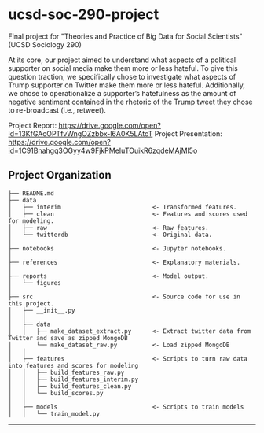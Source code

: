 ucsd-soc-290-project
==============================

Final project for "Theories and Practice of Big Data for Social Scientists" (UCSD Sociology 290)

At its core, our project aimed to understand what aspects of a political supporter on social media make them more or less hateful. To give this question traction, we specifically chose to investigate what aspects of Trump supporter on Twitter make them more or less hateful. Additionally, we chose to operationalize a supporter’s hatefulness as the amount of negative sentiment contained in the rhetoric of the Trump tweet they chose to re-broadcast (i.e., retweet).

Project Report: https://drive.google.com/open?id=13KfGAcOPTfvWngOZzbbx-l6A0K5LAtoT
Project Presentation: https://drive.google.com/open?id=1C91Bnahgq3OGyy4w9FjkPMeIuTOuikR6zqdeMAjMl5o

Project Organization
------------

    ├── README.md
    ├── data
    │   ├── interim                          <- Transformed features.
    │   ├── clean                            <- Features and scores used for modeling.
    │   ├── raw                              <- Raw features.
    │   └── twitterdb                        <- Original data.
    │
    ├── notebooks                            <- Jupyter notebooks.
    │
    ├── references                           <- Explanatory materials.
    │
    ├── reports                              <- Model output.
    │   └── figures
    │
    ├── src                                  <- Source code for use in this project.
    │   ├── __init__.py
    │   │
    │   ├── data
    │   │   ├── make_dataset_extract.py      <- Extract twitter data from Twitter and save as zipped MongoDB
    │       └── make_dataset_raw.py          <- Load zipped MongoDB
    │   │
    │   ├── features                         <- Scripts to turn raw data into features and scores for modeling
    │   │   ├── build_features_raw.py
    │   │   ├── build_features_interim.py
    │   │   ├── build_features_clean.py 
    │   │   └── build_scores.py
    │   │
    │   ├── models                           <- Scripts to train models
    │   │   └── train_model.py


--------